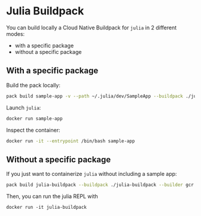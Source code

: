 # Julia Buildpack

You can build locally a Cloud Native Buildpack for `julia` in 2 different modes:

- with a specific package
- without a specific package

## With a specific package

Build the pack locally:

```bash
pack build sample-app -v --path ~/.julia/dev/SampleApp --buildpack ./julia-buildpack --builder gcr.io/buildpacks/builder:v1
```

Launch `julia`:
```bash
docker run sample-app
```

Inspect the container:
```bash
docker run -it --entrypoint /bin/bash sample-app
```

## Without a specific package

If you just want to containerize `julia` without including a sample app:
```bash
pack build julia-buildpack --buildpack ./julia-buildpack --builder gcr.io/buildpacks/builder:v1
```

Then, you can run the julia REPL with
```
docker run -it julia-buildpack
```
